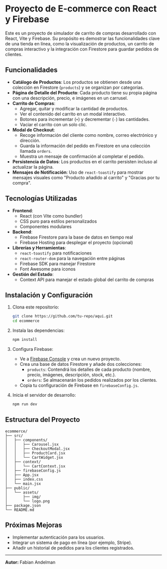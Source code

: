 # Proyecto de E-commerce con React y Firebase

Este es un proyecto de simulador de carrito de compras desarrollado con React, Vite y Firebase. Su propósito es demostrar las funcionalidades clave de una tienda en línea, como la visualización de productos, un carrito de compras interactivo y la integración con Firestore para guardar pedidos de clientes.

## Funcionalidades

- **Catálogo de Productos**: Los productos se obtienen desde una colección en Firestore (`products`) y se organizan por categorías.
- **Página de Detalle del Producto**: Cada producto tiene su propia página con una descripción, precio, e imágenes en un carrusel.
- **Carrito de Compras**:
  - Agregar, quitar y modificar la cantidad de productos.
  - Ver el contenido del carrito en un modal interactivo.
  - Botones para incrementar (`+`) y decrementar (`-`) las cantidades.
  - Vaciar el carrito con un solo clic.
- **Modal de Checkout**:
  - Recoge información del cliente como nombre, correo electrónico y dirección.
  - Guarda la información del pedido en Firestore en una colección llamada `orders`.
  - Muestra un mensaje de confirmación al completar el pedido.
- **Persistencia de Datos**: Los productos en el carrito persisten incluso al actualizar la página.
- **Mensajes de Notificación**: Uso de `react-toastify` para mostrar mensajes visuales como "Producto añadido al carrito" y "Gracias por tu compra".

## Tecnologías Utilizadas

- **Frontend**:
  - React (con Vite como bundler)
  - CSS puro para estilos personalizados
  - Componentes modulares
- **Backend**:
  - Firebase Firestore para la base de datos en tiempo real
  - Firebase Hosting para desplegar el proyecto (opcional)
- **Librerías y Herramientas**:
  - `react-toastify` para notificaciones
  - `react-router-dom` para la navegación entre páginas
  - Firebase SDK para manejar Firestore
  - Font Awesome para iconos
- **Gestión del Estado**:
  - Context API para manejar el estado global del carrito de compras

## Instalación y Configuración

1. Clona este repositorio:

   ```bash
   git clone https://github.com/tu-repo/aqui.git
   cd ecommerce
   ```

2. Instala las dependencias:

   ```bash
   npm install
   ```

3. Configura Firebase:

   - Ve a [Firebase Console](https://console.firebase.google.com) y crea un nuevo proyecto.
   - Crea una base de datos Firestore y añade dos colecciones:
     - `products`: Contendrá los detalles de cada producto (nombre, precio, imágenes, descripción, stock, etc.).
     - `orders`: Se almacenarán los pedidos realizados por los clientes.
   - Copia tu configuración de Firebase en `firebaseConfig.js`.

4. Inicia el servidor de desarrollo:
   ```bash
   npm run dev
   ```

## Estructura del Proyecto

```
ecommerce/
├── src/
│   ├── components/
│   │   ├── Carousel.jsx
│   │   ├── CheckoutModal.jsx
│   │   ├── ProductCard.jsx
│   │   └── CartWidget.jsx
│   ├── context/
│   │   └── CartContext.jsx
│   ├── firebaseConfig.js
│   ├── App.jsx
│   ├── index.css
│   └── main.jsx
├── public/
│   └── assets/
│       ├── img/
│       └── logo.png
├── package.json
└── README.md
```

## Próximas Mejoras

- Implementar autenticación para los usuarios.
- Integrar un sistema de pago en línea (por ejemplo, Stripe).
- Añadir un historial de pedidos para los clientes registrados.

---

**Autor:** Fabian Andelman
